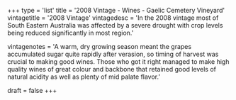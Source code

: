 +++
type = 'list'
title = '2008 Vintage - Wines - Gaelic Cemetery Vineyard'
vintagetitle = '2008 Vintage'
vintagedesc = 'In the 2008 vintage most of South Eastern Australia was affected by a severe drought with crop levels being reduced significantly in most region.'


vintagenotes = 'A warm, dry growing season meant the grapes accumulated sugar quite rapidly after verasion, so timing of harvest was crucial to making good wines. Those who got it right managed to make high quality wines of great colour and backbone that retained good levels of natural acidity as well as plenty of mid palate flavor.'

draft = false
+++
